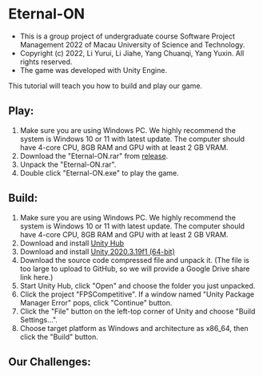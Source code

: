 # Eternal-ON

- This is a group project of undergraduate course Software Project Management 2022 of Macau University of Science and Technology.
- Copyright (c) 2022, Li Yurui, Li Jiahe, Yang Chuanqi, Yang Yuxin. All rights reserved.
- The game was developed with Unity Engine.

This tutorial will teach you how to build and play our game.



## Play:

1. Make sure you are using Windows PC. We highly recommend the system is Windows 10 or 11 with latest update. The computer should have 4-core  CPU, 8GB RAM and GPU with at least 2 GB VRAM.
2. Download the "Eternal-ON.rar" from [release](https://github.com/TheEONGame/TheE-ONGame/releases/tag/publish).
3. Unpack the "Eternal-ON.rar".
4. Double click "Eternal-ON.exe" to play the game.



## Build:

1. Make sure you are using Windows PC. We highly recommend the system is Windows 10 or 11 with latest update. The computer should have 4-core  CPU, 8GB RAM and GPU with at least 2 GB VRAM.
2. Download and install [Unity Hub](https://public-cdn.cloud.unity3d.com/hub/prod/UnityHubSetup.exe)
3. Download and install [Unity 2020.3.19f1 (64-bit)](https://unity3d.com/get-unity/download/archive)
4. Download the source code compressed file and unpack it. (The file is too large to upload to GitHub, so we will provide a Google Drive share link here.)
5. Start Unity Hub, click "Open" and choose the folder you just unpacked.
6. Click the project "FPSCompetitive". If a window named "Unity Package Manager Error" pops, click "Continue" button.
6. Click the "File" button on the left-top corner of Unity and choose "Build Settings...".
6. Choose target platform as Windows and architecture as x86_64, then click the "Build" button.



## Our Challenges:

